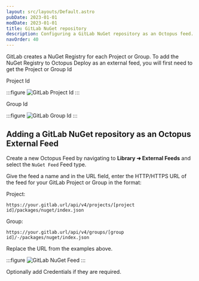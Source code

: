 ```yaml
---
layout: src/layouts/Default.astro
pubDate: 2023-01-01
modDate: 2023-01-01
title: GitLab NuGet repository
description: Configuring a GitLab NuGet repository as an Octopus feed.
navOrder: 40
---
```


GitLab creates a NuGet Registry for each Project or Group.  To add the NuGet Registry to Octopus Deploy as an external feed, you will first need to get the Project or Group Id

Project Id

:::figure
![GitLab Project Id](/docs/img/packaging-applications/package-repositories/guides/images/gitlab-project-id.png)
:::

Group Id

:::figure
![GitLab Group Id](/docs/img/packaging-applications/package-repositories/guides/images/gitlab-group-id.png)
:::

## Adding a GitLab NuGet repository as an Octopus External Feed
Create a new Octopus Feed by navigating to **Library ➜ External Feeds** and select the `NuGet Feed` Feed type. 

Give the feed a name and in the URL field, enter the HTTP/HTTPS URL of the feed for your GitLab Project or Group in the format:

Project:

`https://your.gitlab.url/api/v4/projects/[project id]/packages/nuget/index.json`

Group:

`https://your.gitlab.url/api/v4/groups/[group id]/-/packages/nuget/index.json`

Replace the URL from the examples above.

:::figure
![GitLab NuGet Feed](/docs/img/packaging-applications/package-repositories/guides/nuget-repositories/images/gitlab-octopus-add-nuget-feed.png)
:::

Optionally add Credentials if they are required.